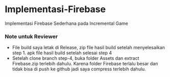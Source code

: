 # Implementasi-Firebase
Implementasi Firebase Sederhana pada Incremental Game

### Note untuk Reviewer
* File build saya letak di Release, zip file hasil build setelah menyelesaikan step 1. apk file hasil build setelah selesai step 4
* Setelah clone branch step-4, buka folder Assets dan extract Firebase.zip terlebih dahulu. Karena folder Firebase terlalu besar dan tidak bisa di push ke github jadi saya compress terlebih dahulu.
